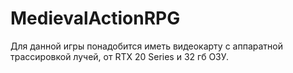 # MedievalActionRPG
Для данной игры понадобится иметь видеокарту с аппаратной трассировкой лучей, от RTX 20 Series и 32 гб ОЗУ.
